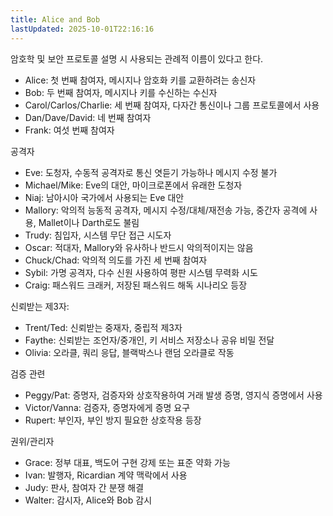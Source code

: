 ```yaml
---
title: Alice and Bob
lastUpdated: 2025-10-01T22:16:16
---
```


암호학 및 보안 프로토콜 설명 시 사용되는 관례적 이름이 있다고 한다.

- Alice: 첫 번째 참여자, 메시지나 암호화 키를 교환하려는 송신자
- Bob: 두 번째 참여자, 메시지나 키를 수신하는 수신자
- Carol/Carlos/Charlie: 세 번째 참여자, 다자간 통신이나 그룹 프로토콜에서 사용
- Dan/Dave/David: 네 번째 참여자
- Frank: 여섯 번째 참여자

공격자

- Eve: 도청자, 수동적 공격자로 통신 엿듣기 가능하나 메시지 수정 불가
- Michael/Mike: Eve의 대안, 마이크로폰에서 유래한 도청자
- Niaj: 남아시아 국가에서 사용되는 Eve 대안
- Mallory: 악의적 능동적 공격자, 메시지 수정/대체/재전송 가능, 중간자 공격에 사용, Mallet이나 Darth로도 불림
- Trudy: 침입자, 시스템 무단 접근 시도자
- Oscar: 적대자, Mallory와 유사하나 반드시 악의적이지는 않음
- Chuck/Chad: 악의적 의도를 가진 세 번째 참여자
- Sybil: 가명 공격자, 다수 신원 사용하여 평판 시스템 무력화 시도
- Craig: 패스워드 크래커, 저장된 패스워드 해독 시나리오 등장

신뢰받는 제3자:

- Trent/Ted: 신뢰받는 중재자, 중립적 제3자
- Faythe: 신뢰받는 조언자/중개인, 키 서비스 저장소나 공유 비밀 전달
- Olivia: 오라클, 쿼리 응답, 블랙박스나 랜덤 오라클로 작동

검증 관련

- Peggy/Pat: 증명자, 검증자와 상호작용하여 거래 발생 증명, 영지식 증명에서 사용
- Victor/Vanna: 검증자, 증명자에게 증명 요구
- Rupert: 부인자, 부인 방지 필요한 상호작용 등장

권위/관리자

- Grace: 정부 대표, 백도어 구현 강제 또는 표준 약화 가능
- Ivan: 발행자, Ricardian 계약 맥락에서 사용
- Judy: 판사, 참여자 간 분쟁 해결
- Walter: 감시자, Alice와 Bob 감시
